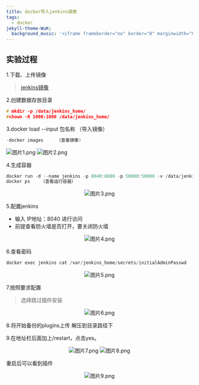 ```yaml
---
title: docker导入jenkins镜像
tags:
  - docker
jekyll-theme-WuK:
  background_music: '<iframe frameborder="no" border="0" marginwidth="0" marginheight="0" width=100% height=86 src="//music.163.com/outchain/player?type=2&id=27876158&auto=0&height=66"></iframe>'
---
```


## 实验过程
1.下载、上传镜像
> [jenkins镜像](https://share.weiyun.com/v3Vb0cGD)

2.创建数据存放目录
```c
# mkdir -p /data/jenkins_home/
#chown -R 1000:1000 /data/jenkins_home/
```

3.docker load --input 包名称 （导入镜像）
```c
-docker images     （查看镜像)
```

![图片1.png](https://i.loli.net/2021/03/30/Bq4K7AjEyQZWVXM.png)
![图片2.png](https://i.loli.net/2021/03/30/lDch5iM7U26ItFC.png)
  

4.生成容器
```c
docker run -d --name jenkins -p 8040:8080 -p 50000:50000 -v /data/jenkins_home:/var/jenkins_home jenkins/jenkins:2.222.3-centos
docker ps    （查看运行容器）
```
<div align=center>
  
![图片3.png](https://i.loli.net/2021/03/30/k3c82fniZQpSd1o.png)
  
</div>

5.配置jenkins
- 输入 IP地址：8040 进行访问
- 前提查看防火墙是否打开，要关闭防火墙
<div align=center>
  
![图片4.png](https://i.loli.net/2021/03/30/TpdR47H8PZ253cl.png)
  
</div>

6.查看密码
```c
docker exec jenkins cat /var/jenkins_home/secrets/initialAdminPasswd
```
<div align=center>
  
![图片5.png](https://i.loli.net/2021/03/30/7IvDcxzm9J3Qf2b.png)
  
</div>

7.按照要求配置
> 选择跳过插件安装
<div align=center>
  
![图片6.png](https://i.loli.net/2021/03/30/CNyX5GcZFWAYQ6s.png)
  
</div>

8.将开始备份的plugins上传 解压到目录路径下

9.在地址栏后面加上/restart，点击yes。

<div align=center>
  
![图片7.png](https://i.loli.net/2021/03/30/SygaX53pHtGzsdO.png)
![图片8.png](https://i.loli.net/2021/03/30/hRDFpMy2wdTcL1B.png)
  
</div>

重启后可以看到插件
<div align=center>
  
![图片9.png](https://i.loli.net/2021/03/30/MvWh4F9JUn3iDsY.png)
  
</div>

